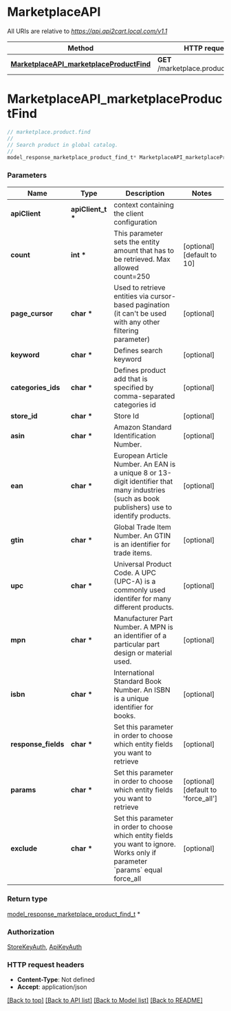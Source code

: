 # MarketplaceAPI

All URIs are relative to *https://api.api2cart.local.com/v1.1*

Method | HTTP request | Description
------------- | ------------- | -------------
[**MarketplaceAPI_marketplaceProductFind**](MarketplaceAPI.md#MarketplaceAPI_marketplaceProductFind) | **GET** /marketplace.product.find.json | marketplace.product.find


# **MarketplaceAPI_marketplaceProductFind**
```c
// marketplace.product.find
//
// Search product in global catalog.
//
model_response_marketplace_product_find_t* MarketplaceAPI_marketplaceProductFind(apiClient_t *apiClient, int *count, char *page_cursor, char *keyword, char *categories_ids, char *store_id, char *asin, char *ean, char *gtin, char *upc, char *mpn, char *isbn, char *response_fields, char *params, char *exclude);
```

### Parameters
Name | Type | Description  | Notes
------------- | ------------- | ------------- | -------------
**apiClient** | **apiClient_t \*** | context containing the client configuration |
**count** | **int \*** | This parameter sets the entity amount that has to be retrieved. Max allowed count&#x3D;250 | [optional] [default to 10]
**page_cursor** | **char \*** | Used to retrieve entities via cursor-based pagination (it can&#39;t be used with any other filtering parameter) | [optional] 
**keyword** | **char \*** | Defines search keyword | [optional] 
**categories_ids** | **char \*** | Defines product add that is specified by comma-separated categories id | [optional] 
**store_id** | **char \*** | Store Id | [optional] 
**asin** | **char \*** | Amazon Standard Identification Number. | [optional] 
**ean** | **char \*** | European Article Number. An EAN is a unique 8 or 13-digit identifier that many industries (such as book publishers) use to identify products. | [optional] 
**gtin** | **char \*** | Global Trade Item Number. An GTIN is an identifier for trade items. | [optional] 
**upc** | **char \*** | Universal Product Code. A UPC (UPC-A) is a commonly used identifer for many different products. | [optional] 
**mpn** | **char \*** | Manufacturer Part Number. A MPN is an identifier of a particular part design or material used. | [optional] 
**isbn** | **char \*** | International Standard Book Number. An ISBN is a unique identifier for books. | [optional] 
**response_fields** | **char \*** | Set this parameter in order to choose which entity fields you want to retrieve | [optional] 
**params** | **char \*** | Set this parameter in order to choose which entity fields you want to retrieve | [optional] [default to &#39;force_all&#39;]
**exclude** | **char \*** | Set this parameter in order to choose which entity fields you want to ignore. Works only if parameter &#x60;params&#x60; equal force_all | [optional] 

### Return type

[model_response_marketplace_product_find_t](model_response_marketplace_product_find.md) *


### Authorization

[StoreKeyAuth](../README.md#StoreKeyAuth), [ApiKeyAuth](../README.md#ApiKeyAuth)

### HTTP request headers

 - **Content-Type**: Not defined
 - **Accept**: application/json

[[Back to top]](#) [[Back to API list]](../README.md#documentation-for-api-endpoints) [[Back to Model list]](../README.md#documentation-for-models) [[Back to README]](../README.md)

